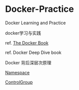 # Docker-Practice
Docker Learning and Practice

docker学习与实践

ref. [The Docker Book](https://dockerbook.com/)

ref. Docker Deep Dive book

Docker 背后深层次原理

[Namespace](Namespace)

[ControlGroup](Cgroup)
